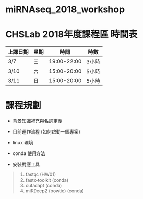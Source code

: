 # miRNAseq_2018_workshop
CHSLab 2018年度課程區
時間表
==

|上課日期|星期|時間|時數|
|----|----|----|----|
|3/7|三|19:00-22:00|3小時|
|3/10|六|15:00-20:00|5小時|
|3/11|日|15:00-20:00|5小時|

課程規劃
==
+ 背景知識補充與名詞定義
+ 目前運作流程 (如何啟動一個專案)

+ linux 環境
+ conda 使用方法
+ 安裝對應工具
>1. fastqc (HW01) 
>2. fastx-toolkit (conda)
>3. cutadapt (conda)
>4. miRDeep2 (bowtie) (conda)

